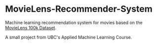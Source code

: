 # MovieLens-Recommender-System
Machine learning recommendation system for movies based on the [MovieLens 100k Dataset](https://www.kaggle.com/prajitdatta/movielens-100k-dataset/data).

A small project from UBC's Applied Machine Learning Course.
